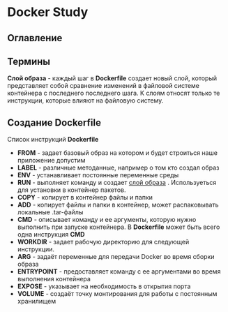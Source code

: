 # Docker Study
## Оглавление

## Термины 
**Слой образа** - каждый шаг в **Dockerfile** создает новый слой, который представляет собой сравнение изменений в файловой системе контейнера с последнего последнего шага. К слоям относят только те инструкции, которые влияют на файловую систему.
## Создание Dockerfile

Список инструкций **Dockerfile**
+ **FROM** - задает базовый образ на котором и будет строиться наше приложение допустим
+ **LABEL** - различные методанные, например о том кто создал образ
+ **ENV** - устанавливает постоянные переменные среды
+ **RUN** - выполняет команду и создает [слой образа](#термины) . Используеться для установки в контейнер пакетов. 
+ **COPY** - копирует в контейнер файлы и папки
+ **ADD** - копирует файлы и папки в контейнер, может распаковывать локальные .tar-файлы
+ **CMD** - описывает команду и ее аргументы, которую нужно выполнить при запуске контейнера. В **Dockerfile** может быть всего одна инструкция **CMD**
+ **WORKDIR** - задает рабочую директорию для следующей инструкции.
+ **ARG** - задаёт переменные для передачи Docker во время сборки образа
+ **ENTRYPOINT** - предоставляет команду с ее аргументами во время выполнения контейнера
+ **EXPOSE** - указывает на необходимость в открытия порта
+ **VOLUME** - создаёт точку монтирования для работы с постоянным хранилищем